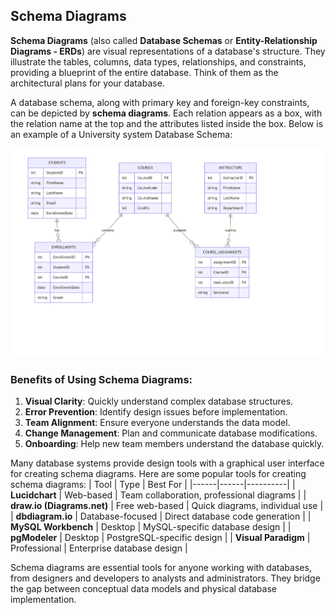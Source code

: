 ## Schema Diagrams
**Schema Diagrams** (also called **Database Schemas** or **Entity-Relationship Diagrams - ERDs**) are visual representations of a database's structure. They illustrate the tables, columns, data types, relationships, and constraints, providing a blueprint of the entire database. Think of them as the architectural plans for your database.  

A database schema, along with primary key and foreign-key constraints, can be depicted by **schema diagrams**. Each relation appears as a box, with the relation name at the top and the attributes listed inside the box. Below is an example of a University system Database Schema:

![ERD](https://github.com/tamunoWoks/database_systems/blob/main/images/ERD.png)

### Benefits of Using Schema Diagrams:
1. **Visual Clarity**: Quickly understand complex database structures.
2. **Error Prevention**: Identify design issues before implementation.
3. **Team Alignment**: Ensure everyone understands the data model.
4. **Change Management**: Plan and communicate database modifications.
5. **Onboarding**: Help new team members understand the database quickly.  

Many database systems provide design tools with a graphical user interface for creating schema diagrams. Here are some popular tools for creating schema diagrams:
| Tool | Type | Best For |
|------|------|----------|
| **Lucidchart** | Web-based | Team collaboration, professional diagrams |
| **draw.io (Diagrams.net)** | Free web-based | Quick diagrams, individual use |
| **dbdiagram.io** | Database-focused | Direct database code generation |
| **MySQL Workbench** | Desktop | MySQL-specific database design |
| **pgModeler** | Desktop | PostgreSQL-specific design |
| **Visual Paradigm** | Professional | Enterprise database design |

Schema diagrams are essential tools for anyone working with databases, from designers and developers to analysts and administrators. They bridge the gap between conceptual data models and physical database implementation.
